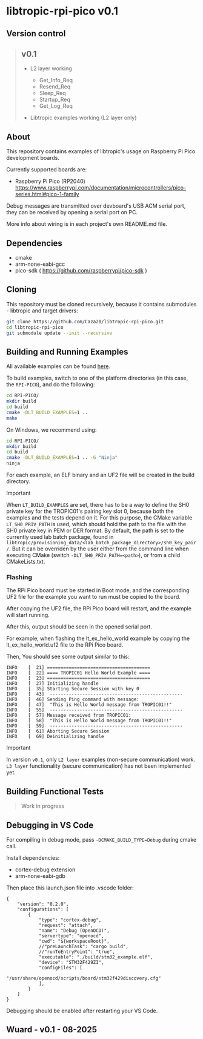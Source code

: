 # libtropic-rpi-pico v0.1

## Version control

> ## v0.1
> * L2 layer working
>   * Get_Info_Req
>   * Resend_Req
>   * Sleep_Req
>   * Startup_Req
>   * Get_Log_Req
>
> * Libtropic examples working (L2 layer only) 

## About

This repository contains examples of libtropic's usage on Raspberry Pi Pico development boards.

Currently supported boards are:
* Raspberry Pi Pico (RP2040) https://www.raspberrypi.com/documentation/microcontrollers/pico-series.html#pico-1-family

Debug messages are transmitted over devboard's USB ACM serial port, they can be received by opening a serial port on PC.

More info about wiring is in each project's own README.md file.

## Dependencies

* cmake
* arm-none-eabi-gcc
* pico-sdk ( https://github.com/raspberrypi/pico-sdk )

## Cloning

This repository must be cloned recursively, because it contains submodules - libtropic and target drivers:

```bash
git clone https://github.com/Caza20/libtropic-rpi-pico.git
cd libtropic-rpi-pico
git submodule update --init --recursive
```

## Building and Running Examples
All available examples can be found [here](https://github.com/Caza20/libtropic/tree/master/examples).

To build examples, switch to one of the platform directories (in this case, the `RPI-PICO`), and do the following:
```bash
cd RPI-PICO/
mkdir build
cd build
cmake -DLT_BUILD_EXAMPLES=1 .. 
make
```

On Windows, we recommend using:
```bash
cd RPI-PICO/
mkdir build
cd build
cmake -DLT_BUILD_EXAMPLES=1 .. -G "Ninja"
ninja
```

For each example, an ELF binary and an UF2 file will be created in the build directory.

> [!IMPORTANT]
> When `LT_BUILD_EXAMPLES` are set, there has to be a way to define the SH0 private key for the TROPIC01's pairing key slot 0, because both the examples and the tests depend on it. For this purpose, the CMake variable `LT_SH0_PRIV_PATH` is used, which should hold the path to the file with the SH0 private key in PEM or DER format. By default, the path is set to the currently used lab batch package, found in `libtropic/provisioning_data/<lab_batch_package_directory>/sh0_key_pair/`. But it can be overriden by the user either from the command line when executing CMake (switch `-DLT_SH0_PRIV_PATH=<path>`), or from a child CMakeLists.txt.

### Flashing

The RPi Pico board must be started in Boot mode, and the corresponding UF2 file for the example you want to run must be copied to the board.

After copying the UF2 file, the RPi Pico board will restart, and the example will start running.

After this, output should be seen in the opened serial port.

For example, when flashing the lt_ex_hello_world example by copying the lt_ex_hello_world.uf2 file to the RPi Pico board.

Then, You should see some output similar to this:
```
INFO    [  21] ======================================
INFO    [  22] ==== TROPIC01 Hello World Example ====
INFO    [  23] ======================================
INFO    [  27] Initializing handle
INFO    [  35] Starting Secure Session with key 0
INFO    [  43] 	-------------------------------------------------
INFO    [  46] Sending Ping command with message:
INFO    [  47] 	"This is Hello World message from TROPIC01!!"
INFO    [  55] 	-------------------------------------------------
INFO    [  57] Message received from TROPIC01:
INFO    [  58] 	"This is Hello World message from TROPIC01!!"
INFO    [  59] 	-------------------------------------------------
INFO    [  61] Aborting Secure Session
INFO    [  69] Deinitializing handle
```

> [!IMPORTANT]
> In version `v0.1`, only `L2 layer` examples (non-secure communication) work. `L3 layer` functionality (secure communication) has not been implemented yet.

## Building Functional Tests

> Work in progress

## Debugging in VS Code

For compiling in debug mode, pass `-DCMAKE_BUILD_TYPE=Debug` during cmake call.

Install dependencies:

* cortex-debug extension
* arm-none-eabi-gdb

Then place this launch.json file into .vscode folder:

```
{
    "version": "0.2.0",
    "configurations": [
        {
            "type": "cortex-debug",
            "request": "attach",
            "name": "Debug (OpenOCD)",
            "servertype": "openocd",
            "cwd": "${workspaceRoot}",
            //"preLaunchTask": "cargo build",
            //"runToEntryPoint": "true",
            "executable": "./build/stm32_example.elf",
            "device": "STM32F429ZI",
            "configFiles": [
                "/usr/share/openocd/scripts/board/stm32f429discovery.cfg"
            ],
        }
    ]
}

```

Debugging should be enabled after restarting your VS Code.

## Wuard - v0.1 - 08-2025

